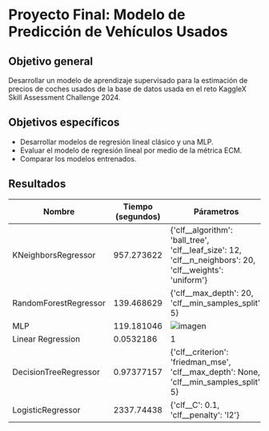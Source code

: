 # Proyecto Final: Modelo de Predicción de Vehículos Usados

## Objetivo general
Desarrollar un modelo de aprendizaje supervisado para la estimación de precios de coches usados de la base de datos usada en el reto KaggleX Skill Assessment Challenge 2024.


## Objetivos específicos

- Desarrollar modelos de regresión lineal clásico y una MLP.
- Evaluar el modelo de regresión lineal por medio de la métrica ECM.
- Comparar los modelos entrenados.

## Resultados

| Nombre                | Tiempo (segundos)      | Párametros                                                                                 | MSE_error  |
|-----------------------|-------------|-------------------------------------------------------------------------------------------|------------|
| KNeighborsRegressor   | 957.273622  | {'clf__algorithm': 'ball_tree', 'clf__leaf_size': 12, 'clf__n_neighbors': 20, 'clf__weights': 'uniform'} | 198361907  |
| RandomForestRegressor | 139.468629  | {'clf__max_depth': 20, 'clf__min_samples_split': 5}                                        | 207304527  |
| MLP                   | 119.181046  | ![imagen](https://github.com/user-attachments/assets/9b537cae-f6e5-4bba-8272-adf62330a3fa) | 226121647  |
| Linear Regression     | 0.0532186   | 1                                                                                         | 226915527  |
| DecisionTreeRegressor | 0.97377157  | {'clf__criterion': 'friedman_mse', 'clf__max_depth': None, 'clf__min_samples_split': 5}    | 232297417  |
| LogisticRegressor     | 2337.74438  | {'clf__C': 0.1, 'clf__penalty': 'l2'}                                                     | 307414507  |

